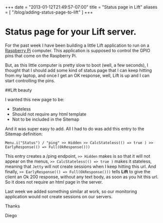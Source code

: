 +++
date = "2013-01-12T21:49:57-07:00"
title = "Status page in Lift"
aliases = [
	"/blog/adding-status-page-to-lift"
]
+++

[title: ]: /
[category: Lift]: /
[date: 2013/1/12]: /
[tags: {lift, scala, stateless, monitoring}]: /

# Status page for your Lift server.

For the past week I have been building a little Lift application to run on a [Raspberry Pi](http://www.raspberrypi.org/) computer. This application is supposed to control the GPIO pins that come on the Raspberry Pi.

But, as this little computer is pretty slow to boot (well, a few seconds), I thought that I should add some kind of status page that I can keep hitting from my laptop, and once I get an OK response, well, Lift is up and I can start controlling the pins.

##Lift beauty

I wanted this new page to be:

* Stateless
* Should not require any html template
* Not to be included in the Sitemap

And it was super easy to add. All I had to do was add this entry to the Sitemap definition:

````
Menu.i("Status") / "ping" >> Hidden >> CalcStateless(() => true ) >> EarlyResponse(() => Full(OkResponse()))
````

This entry creates a /ping endpoint, `>> Hidden` makes is so that it will not appear on the menus, `>> CalcStateless(() => true )` makes it stateless, meaning that `Jetty` will not create sessions when I keep hitting this url. And finally, `>> EarlyResponse(() => Full(OkResponse()))` tells **Lift** to give the client an Ok 200 response, without any text body, as soon as you hit this url. So it does not require an html page in the server.

Last week we added something similar at work, so our monitoring application would not create sessions on our servers.


Thanks

  Diego
